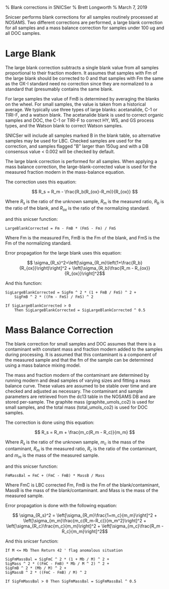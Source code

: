 % Blank corrections in SNICSer
% Brett Longworth
% March 7, 2019

Snicser performs blank corrections for all samples routinely processed at
NOSAMS. Two different corrections are performed, a large blank correction
for all samples and a mass balance correction for samples under 100 ug and
all DOC samples.

# Large Blank

The large blank correction subtracts a single blank value from all samples
proportional to their fraction modern. It assumes that samples with Fm of
the large blank should be corrected to 0 and that samples with Fm the same
as the OX-I standard need no correction since they are normalized to
a standard that (presumably contains the same blank.

For large samples the value of FmB is determined by averaging the blanks on the
wheel. For small samples, the value is taken from a historical average. We
typically use three types of large blanks: acetanalide, C-1 or TIRI-F, and
a watson blank. The acetanalide blank is used to correct organic samples and
DOC, the C-1 or TIRI-F to correct HY, WS, and GS process types, and the Watson
blank to correct Watson samples. 

SNICSer will include all samples marked B in the blank table, so alternative
samples may be used for LBC. Checked samples are used for the correction, and
samples flagged "B" larger than 150ug and with a DB consensus value < 0.002
will be checked by default.

The large blank correction is performed for all samples. When applying
a mass balance correction, the large-blank-corrected value is used for the
measured fraction modern in the mass-balance equation.

The correction uses this equation:

$$ R_s = R_m - \frac{R_b(R_{ox}-R_m)}{R_{ox}} $$

Where $R_s$ is the ratio of the unknown sample, $R_m$ is the measured ratio, $R_b$ is the ratio of the blank, and $R_{ox}$ is the ratio of the normalizing standard.

and this snicser function:

```
LargeBlankCorrected = Fm - FmB * (FmS - Fm) / FmS
```

Where Fm is the measured Fm, FmB is the Fm of the blank, and FmS is the Fm of the normalizing standard.

Error propagation for the large blank uses this equation:

$$ \sigma_{R_s}^2=\left[\sigma_{R_m}\left(1+\frac{R_b}{R_{ox}}\right)\right]^2 + \left[\sigma_{R_b}\frac{R_m - R_{ox}}{R_{ox}}\right]^2$$

And this function:

```
SigLargeBlankCorrected = SigFm ^ 2 * (1 + FmB / FmS) ^ 2 + 
	SigFmB ^ 2 * ((Fm - FmS) / FmS) ^ 2

If SigLargeBlankCorrected > 0 
	Then SigLargeBlankCorrected = SigLargeBlankCorrected ^ 0.5
```

# Mass Balance Correction

The blank correction for small samples and DOC assumes that there is
a contaminant with constant mass and fraction modern added to the samples
during processing. It is assumed that this contaminant is a component of
the measured sample and that the fm of the sample can be determined using
a mass balance mixing model. 

The mass and fraction modern of the contaminant are determined by running
modern and dead samples of varying sizes and fitting a mass balance curve.
These values are assumed to be stable over time and are checked and
adjusted as necessary. The contaminant and sample parameters are retrieved
from the dc13 table in the NOSAMS DB and are stored per-sample. The
graphite mass (graphite_umols_co2) is used for small samples, and the
total mass (total_umols_co2) is used for DOC samples. 

The correction is done using this equation:

$$ R_s = R_m + \frac{m_c(R_m - R_c)}{m_m} $$

Where $R_s$ is the ratio of the unknown sample, $m_c$ is the mass of the contaminant, $R_m$ is the measured ratio, $R_c$ is the ratio of the contaminant, and $m_m$ is the mass of the measured sample.

and this snicser function:

```
FmMassBal = FmC + (FmC - FmB) * MassB / Mass
```

Where FmC is LBC corrected Fm, FmB is the Fm of the blank/contaminant, MassB is the mass of the blank/contaminant. and Mass is the mass of the measured sample.

Error propagation is done with the following equation:

$$ \sigma_{R_s}^2 = \left[\sigma_{R_m}\frac{1+m_c}{m_m}\right]^2 + \left[\sigma_{m_m}\frac{m_c(R_m-R_c)}{m_m^2}\right]^2 + \left[\sigma_{R_c}\frac{m_c}{m_m}\right]^2 + \left[\sigma_{m_c}\frac{R_m - R_c}{m_m}\right]^2$$

And this snicser function:

```
If M <= Mb Then Return 42 ' flag anomalous situation

SigFmMassBal = SigFmC ^ 2 * (1 + Mb / M) ^ 2 + 
SigMass ^ 2 * ((FmC - FmB) * Mb / M ^ 2) ^ 2 + 
SigFmB ^ 2 * (Mb / M) ^ 2 + 
SigMassB ^ 2 * ((FmC - FmB) / M) ^ 2 

If SigFmMassBal > 0 Then SigFmMassBal = SigFmMassBal ^ 0.5
```

